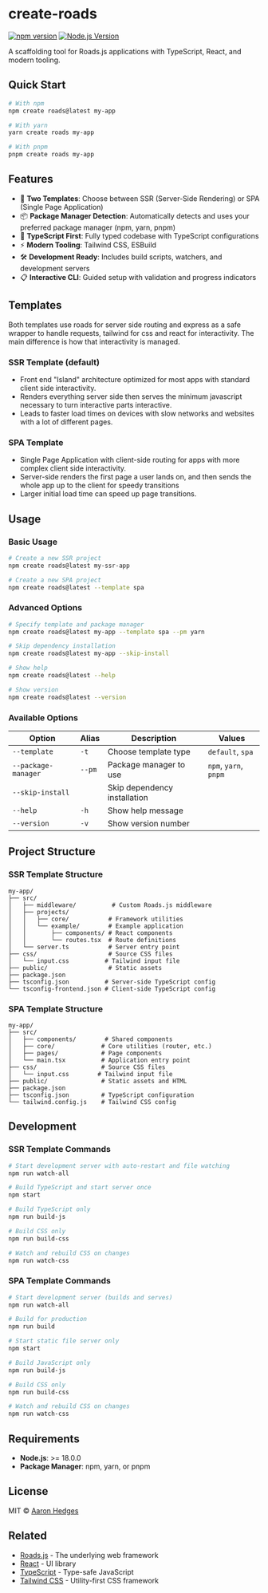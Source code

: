 # create-roads

[![npm version](https://badge.fury.io/js/create-roads.svg)](https://badge.fury.io/js/create-roads)
[![Node.js Version](https://img.shields.io/node/v/create-roads.svg)](https://nodejs.org)

A scaffolding tool for Roads.js applications with TypeScript, React, and modern tooling.

## Quick Start

```bash
# With npm
npm create roads@latest my-app

# With yarn
yarn create roads my-app

# With pnpm
pnpm create roads my-app
```

## Features

- 🚀 **Two Templates**: Choose between SSR (Server-Side Rendering) or SPA (Single Page Application)
- 📦 **Package Manager Detection**: Automatically detects and uses your preferred package manager (npm, yarn, pnpm)
- 🎯 **TypeScript First**: Fully typed codebase with TypeScript configurations
- ⚡ **Modern Tooling**: Tailwind CSS, ESBuild
- 🛠 **Development Ready**: Includes build scripts, watchers, and development servers
- 📋 **Interactive CLI**: Guided setup with validation and progress indicators

## Templates

Both templates use roads for server side routing and express as a safe wrapper to handle requests, tailwind for css and react for interactivity. The main difference is how that interactivity is managed.

### SSR Template (default)
- Front end "Island" architecture optimized for most apps with standard client side interactivity.
- Renders everything server side then serves the minimum javascript necessary to turn interactive parts interactive.
- Leads to faster load times on devices with slow networks and websites with a lot of different pages.

### SPA Template
- Single Page Application with client-side routing for apps with more complex client side interactivity.
- Server-side renders the first page a user lands on, and then sends the whole app up to the client for speedy transitions
- Larger initial load time can speed up page transitions.

## Usage

### Basic Usage

```bash
# Create a new SSR project
npm create roads@latest my-ssr-app

# Create a new SPA project
npm create roads@latest --template spa
```

### Advanced Options

```bash
# Specify template and package manager
npm create roads@latest my-app --template spa --pm yarn

# Skip dependency installation
npm create roads@latest my-app --skip-install

# Show help
npm create roads@latest --help

# Show version
npm create roads@latest --version
```

### Available Options

| Option | Alias | Description | Values |
|--------|-------|-------------|---------|
| `--template` | `-t` | Choose template type | `default`, `spa` |
| `--package-manager` | `--pm` | Package manager to use | `npm`, `yarn`, `pnpm` |
| `--skip-install` | | Skip dependency installation | |
| `--help` | `-h` | Show help message | |
| `--version` | `-v` | Show version number | |

## Project Structure

### SSR Template Structure
```
my-app/
├── src/
│   ├── middleware/          # Custom Roads.js middleware
│   ├── projects/
│   │   ├── core/           # Framework utilities
│   │   └── example/        # Example application
│   │       ├── components/ # React components
│   │       └── routes.tsx  # Route definitions
│   └── server.ts           # Server entry point
├── css/                    # Source CSS files
│   └── input.css          # Tailwind input file
├── public/                 # Static assets
├── package.json
├── tsconfig.json          # Server-side TypeScript config
└── tsconfig-frontend.json # Client-side TypeScript config
```

### SPA Template Structure
```
my-app/
├── src/
│   ├── components/        # Shared components
│   ├── core/             # Core utilities (router, etc.)
│   ├── pages/            # Page components
│   └── main.tsx          # Application entry point
├── css/                  # Source CSS files
│   └── input.css        # Tailwind input file
├── public/               # Static assets and HTML
├── package.json
├── tsconfig.json         # TypeScript configuration
└── tailwind.config.js    # Tailwind CSS config
```

## Development

### SSR Template Commands
```bash
# Start development server with auto-restart and file watching
npm run watch-all

# Build TypeScript and start server once
npm start

# Build TypeScript only
npm run build-js

# Build CSS only
npm run build-css

# Watch and rebuild CSS on changes
npm run watch-css
```

### SPA Template Commands
```bash
# Start development server (builds and serves)
npm run watch-all

# Build for production
npm run build

# Start static file server only
npm start

# Build JavaScript only
npm run build-js

# Build CSS only
npm run build-css

# Watch and rebuild CSS on changes
npm run watch-css
```

## Requirements

- **Node.js**: >= 18.0.0
- **Package Manager**: npm, yarn, or pnpm

## License

MIT © [Aaron Hedges](http://www.dashron.com)

## Related

- [Roads.js](https://github.com/Dashron/roads) - The underlying web framework
- [React](https://reactjs.org/) - UI library
- [TypeScript](https://www.typescriptlang.org/) - Type-safe JavaScript
- [Tailwind CSS](https://tailwindcss.com/) - Utility-first CSS framework
